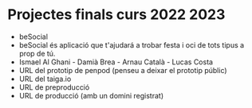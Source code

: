 # Projectes finals curs 2022 2023

* beSocial
* beSocial és aplicació que t'ajudará a trobar festa i oci de tots tipus a prop de tú.
* Ismael Al Ghani - Damià Brea - Arnau Català - Lucas Costa
* URL del prototip de penpod (penseu a deixar el prototip públic)
* URL del taiga.io
* URL de preproducció 
* URL de producció (amb un domini registrat)